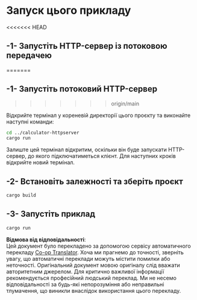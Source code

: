 <!--
CO_OP_TRANSLATOR_METADATA:
{
  "original_hash": "aa5122c6d9868b4b566586f27577ca47",
<<<<<<< HEAD
  "translation_date": "2025-08-18T23:44:07+00:00",
=======
  "translation_date": "2025-08-18T19:04:38+00:00",
>>>>>>> origin/main
  "source_file": "03-GettingStarted/06-http-streaming/solution/rust/calculator-httpclient/README.md",
  "language_code": "uk"
}
-->
# Запуск цього прикладу

<<<<<<< HEAD
## -1- Запустіть HTTP-сервер із потоковою передачею
=======
## -1- Запустіть потоковий HTTP-сервер
>>>>>>> origin/main

Відкрийте термінал у кореневій директорії цього проєкту та виконайте наступні команди:

```bash
cd ../calculator-httpserver
cargo run
```

Залиште цей термінал відкритим, оскільки він буде запускати HTTP-сервер, до якого підключатиметься клієнт. Для наступних кроків відкрийте новий термінал.

## -2- Встановіть залежності та зберіть проєкт

```bash
cargo build
```

## -3- Запустіть приклад

```bash
cargo run
```

**Відмова від відповідальності**:  
Цей документ було перекладено за допомогою сервісу автоматичного перекладу [Co-op Translator](https://github.com/Azure/co-op-translator). Хоча ми прагнемо до точності, зверніть увагу, що автоматичні переклади можуть містити помилки або неточності. Оригінальний документ мовою оригіналу слід вважати авторитетним джерелом. Для критично важливої інформації рекомендується професійний людський переклад. Ми не несемо відповідальності за будь-які непорозуміння або неправильні тлумачення, що виникли внаслідок використання цього перекладу.